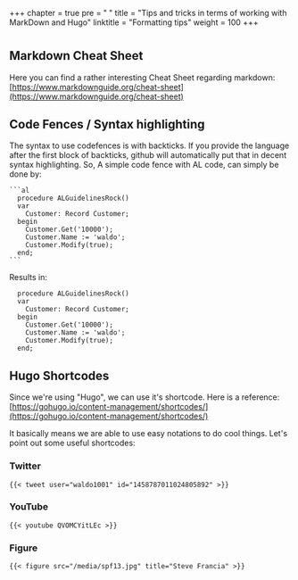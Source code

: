 +++
chapter = true
pre = "<b><i class='fas fa-clone'></i> </b>"
title = "Tips and tricks in terms of working with MarkDown and Hugo"
linktitle = "Formatting tips"
weight = 100
+++

# 

## Markdown Cheat Sheet
Here you can find a rather interesting Cheat Sheet regarding markdown: [https://www.markdownguide.org/cheat-sheet](https://www.markdownguide.org/cheat-sheet)

## Code Fences / Syntax highlighting

The syntax to use codefences is with backticks.  If you provide the language after the first block of backticks, github will automatically put that in decent syntax highlighting.  So, A simple code fence with AL code, can simply be done by:
````
```al
  procedure ALGuidelinesRock()
  var
    Customer: Record Customer;
  begin
    Customer.Get('10000');
    Customer.Name := 'waldo';
    Customer.Modify(true);
  end;
```
````

Results in: 
```al
  procedure ALGuidelinesRock()
  var
    Customer: Record Customer;
  begin
    Customer.Get('10000');
    Customer.Name := 'waldo';
    Customer.Modify(true);
  end;
```

## Hugo Shortcodes
Since we're using "Hugo", we can use it's shortcode.  Here is a reference: [https://gohugo.io/content-management/shortcodes/](https://gohugo.io/content-management/shortcodes/)

It basically means we are able to use easy notations to do cool things.  Let's point out some useful shortcodes:

### Twitter

`{{< tweet user="waldo1001" id="1458787011024805892" >}}`

### YouTube

`{{< youtube QVOMCYitLEc >}}`

### Figure

`{{< figure src="/media/spf13.jpg" title="Steve Francia" >}}`
